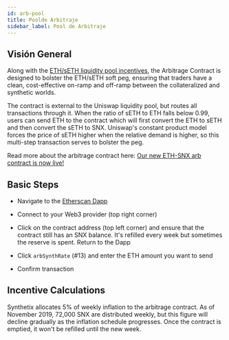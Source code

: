```yaml
---
id: arb-pool
title: Poolde Arbitraje
sidebar_label: Pool de Arbitraje
---
```


## Visión General

Along with the <a href="/docs/seth-pool" class="link">ETH/sETH liquidity pool incentives</a>, the Arbitrage Contract is designed to bolster the ETH/sETH soft peg, ensuring that traders have a clean, cost-effective on-ramp and off-ramp between the collateralized and synthetic worlds. 

The contract is external to the Uniswap liquidity pool, but routes all transactions through it. When the ratio of sETH to ETH falls below 0.99, users can send ETH to the contract which will first convert the ETH to sETH and then convert the sETH to SNX. Uniswap's constant product model forces the price of sETH higher when the relative demand is higher, so this multi-step transaction serves to bolster the peg.

Read more about the arbitrage contract here: <a href="https://blog.synthetix.io/our-new-seth-snx-arb-contract-is-now-live/" class="link" target="_blank">Our new ETH-SNX arb contract is now live!</a>

## Basic Steps

- Navigate to the <a href="https://etherscan.io/dapp/0xa6b5e74466edc95d0b6e65c5cbfca0a676d893a4#writeContract" class="link" target="_blank">Etherscan Dapp</a>

- Connect to your Web3 provider (top right corner)
- Click on the contract address (top left corner) and ensure that the contract still has an SNX balance. It's refilled every week but sometimes the reserve is spent. Return to the Dapp
- Click `arbSynthRate` (#13) and enter the ETH amount you want to send
- Confirm transaction

## Incentive Calculations
Synthetix allocates 5% of weekly inflation to the arbitrage contract. As of November 2019, 72,000 SNX are distributed weekly, but this figure will decline gradually as the inflation schedule progresses. Once the contract is emptied, it won't be refilled until the new week. 

